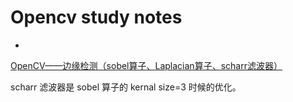 # Opencv study notes

- 
[OpenCV——边缘检测（sobel算子、Laplacian算子、scharr滤波器）](http://www.icode9.com/content-4-14136.html)

scharr 滤波器是 sobel 算子的 kernal size=3 时候的优化。

